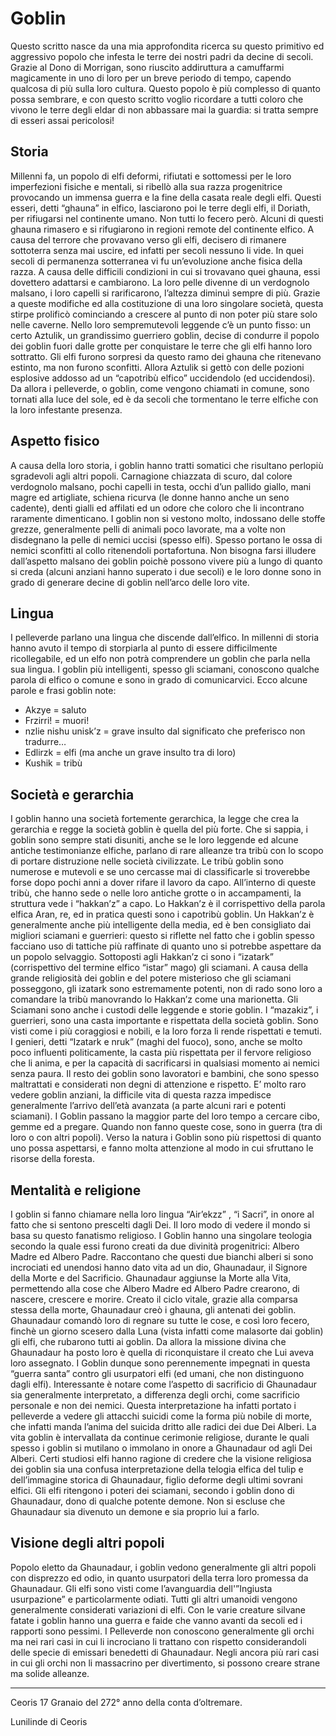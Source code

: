 # Goblin


Questo scritto nasce da una mia approfondita ricerca su questo primitivo ed aggressivo popolo che infesta le terre dei nostri padri da decine di secoli. Grazie al Dono di Morrigan, sono riuscito addiruttura a camuffarmi magicamente in uno di loro per un breve periodo di tempo, capendo qualcosa di più sulla loro cultura. Questo popolo è più complesso di quanto possa sembrare, e con questo scritto voglio ricordare a tutti coloro che vivono le terre degli eldar di non abbassare mai la guardia: si tratta sempre di esseri assai pericolosi!

## Storia
Millenni fa, un popolo di elfi deformi, rifiutati e sottomessi per le loro imperfezioni fisiche e mentali, si ribellò alla sua razza progenitrice provocando un immensa guerra e la fine della casata reale degli elfi. Questi esseri, detti “ghauna” in elfico, lasciarono poi le terre degli elfi, il Doriath, per rifiugarsi nel continente umano. Non tutti lo fecero però.
Alcuni di questi ghauna rimasero e si rifugiarono in regioni remote del continente elfico. A causa del terrore che provavano verso gli elfi, decisero di rimanere sottoterra senza mai uscire, ed infatti per secoli nessuno li vide.
In quei secoli di permanenza sotterranea vi fu un’evoluzione anche fisica della razza. A causa delle difficili condizioni in cui si trovavano quei ghauna, essi dovettero adattarsi e cambiarono. La loro pelle divenne di un verdognolo malsano, i loro capelli si rarificarono, l’altezza diminuì sempre di più.
Grazie a queste modifiche ed alla costituzione di una loro singolare società, questa stirpe prolificò cominciando a crescere al punto di non poter più stare solo nelle caverne.
Nello loro sempremutevoli leggende c’è un punto fisso: un certo Aztulik, un grandissimo guerriero goblin, decise di condurre il popolo dei goblin fuori dalle grotte per conquistare le terre che gli elfi hanno loro sottratto. Gli elfi furono sorpresi da questo ramo dei ghauna che ritenevano estinto, ma non furono sconfitti. Allora Aztulik si gettò con delle pozioni esplosive addosso ad un “capotribù elfico” uccidendolo (ed uccidendosi).
Da allora i pelleverde, o goblin, come vengono chiamati in comune, sono tornati alla luce del sole, ed è da secoli che tormentano le terre elfiche con la loro infestante presenza.

## Aspetto fisico
A causa della loro storia, i goblin hanno tratti somatici che risultano perlopiù sgradevoli agli altri popoli. Carnagione chiazzata di scuro, dal colore verdognolo malsano, pochi capelli in testa, occhi d’un pallido giallo, mani magre ed artigliate, schiena ricurva (le donne hanno anche un seno cadente), denti gialli ed affilati ed un odore che coloro che li incontrano raramente dimenticano. I goblin non si vestono molto, indossano delle stoffe grezze, generalmente pelli di animali poco lavorate, ma a volte non disdegnano la pelle di nemici uccisi (spesso elfi). Spesso portano le ossa di nemici sconfitti al collo ritenendoli portafortuna.
Non bisogna farsi illudere dall’aspetto malsano dei goblin poichè possono vivere più a lungo di quanto si creda (alcuni anziani hanno superato i due secoli) e le loro donne sono in grado di generare decine di goblin nell’arco delle loro vite.

## Lingua
I pelleverde parlano una lingua che discende dall’elfico. In millenni di storia hanno avuto il tempo di storpiarla al punto di essere difficilmente ricollegabile, ed un elfo non potrà comprendere un goblin che parla nella sua lingua. I goblin più intelligenti, spesso gli sciamani, conoscono qualche parola di elfico o comune e sono in grado di comunicarvici.
Ecco alcune parole e frasi goblin note:

- Akzye = saluto
- Frzirri! = muori!
- nzlie nishu unisk’z = grave insulto dal significato che preferisco non tradurre…
- Edlirzk = elfi (ma anche un grave insulto tra di loro)
- Kushik = tribù

## Società e gerarchia
I goblin hanno una società fortemente gerarchica, la legge che crea la gerarchia e regge la società goblin è quella del più forte. Che si sappia, i goblin sono sempre stati disuniti, anche se le loro leggende ed alcune antiche testimonianze elfiche, parlano di rare alleanze tra tribù con lo scopo di portare distruzione nelle società civilizzate.
Le tribù goblin sono numerose e mutevoli e se uno cercasse mai di classificarle si troverebbe forse dopo pochi anni a dover rifare il lavoro da capo.
All’interno di queste tribù, che hanno sede o nelle loro antiche grotte o in accampamenti, la struttura vede i “hakkan’z” a capo. Lo Hakkan’z è il corrispettivo della parola elfica Aran, re, ed in pratica questi sono i capotribù goblin. Un Hakkan’z è generalmente anche più intelligente della media, ed è ben consigliato dai migliori sciamani e guerrieri: questo si riflette nel fatto che i goblin spesso facciano uso di tattiche più raffinate di quanto uno si potrebbe aspettare da un popolo selvaggio.
Sottoposti agli Hakkan’z ci sono i “izatark” (corrispettivo del termine elfico “istar” mago) gli sciamani. A causa della grande religiosità dei goblin e del potere misterioso che gli sciamani posseggono, gli izatark sono estremamente potenti, non di rado sono loro a comandare la tribù manovrando lo Hakkan’z come una marionetta. Gli Sciamani sono anche i custodi delle leggende e storie goblin.
I “mazakiz”, i guerrieri, sono una casta importante e rispettata della società goblin. Sono visti come i più coraggiosi e nobili, e la loro forza li rende rispettati e temuti.
I genieri, detti “Izatark e nruk” (maghi del fuoco), sono, anche se molto poco influenti politicamente, la casta più rispettata per il fervore religioso che li anima, e per la capacità di sacrificarsi in qualsiasi momento ai nemici senza paura.
Il resto dei goblin sono lavoratori e bambini, che sono spesso maltrattati e considerati non degni di attenzione e rispetto. E’ molto raro vedere goblin anziani, la difficile vita di questa razza impedisce generalmente l’arrivo dell’età avanzata (a parte alcuni rari e potenti sciamani).
I Goblin passano la maggior parte del loro tempo a cercare cibo, gemme ed a pregare. Quando non fanno queste cose, sono in guerra (tra di loro o con altri popoli).
Verso la natura i Goblin sono più rispettosi di quanto uno possa aspettarsi, e fanno molta attenzione al modo in cui sfruttano le risorse della foresta.

## Mentalità e religione
I goblin si fanno chiamare nella loro lingua “Air’ekzz” , “i Sacri”, in onore al fatto che si sentono prescelti dagli Dei. Il loro modo di vedere il mondo si basa su questo fanatismo religioso.
I Goblin hanno una singolare teologia secondo la quale essi furono creati da due divinità progenitrici: Albero Madre ed Albero Padre.
Raccontano che questi due bianchi alberi si sono incrociati ed unendosi hanno dato vita ad un dio, Ghaunadaur, il Signore della Morte e del Sacrificio. Ghaunadaur aggiunse la Morte alla Vita, permettendo alla cose che Albero Madre ed Albero Padre crearono, di nascere, crescere e morire. Creato il ciclo vitale, grazie alla comparsa stessa della morte, Ghaunadaur creò i ghauna, gli antenati dei goblin.
Ghaunadaur comandò loro di regnare su tutte le cose, e così loro fecero, finchè un giorno scesero dalla Luna (vista infatti come malasorte dai goblin) gli elfi, che rubarono tutti ai goblin.
Da allora la missione divina che Ghaunadaur ha posto loro è quella di riconquistare il creato che Lui aveva loro assegnato.
I Goblin dunque sono perennemente impegnati in questa “guerra santa” contro gli usurpatori elfi (ed umani, che non distinguono dagli elfi).
Interessante è notare come l’aspetto di sacrificio di Ghaunadaur sia generalmente interpretato, a differenza degli orchi, come sacrificio personale e non dei nemici. Questa interpretazione ha infatti portato i pelleverde a vedere gli attacchi suicidi come la forma più nobile di morte, che infatti manda l’anima del suicida dritto alle radici dei due Dei Alberi.
La vita goblin è intervallata da continue cerimonie religiose, durante le quali spesso i goblin si mutilano o immolano in onore a Ghaunadaur od agli Dei Alberi.
Certi studiosi elfi hanno ragione di credere che la visione religiosa dei goblin sia una confusa interpretazione della telogia elfica del tulip e dell’immagine storica di Ghaunadaur, figlio deforme degli ultimi sovrani elfici.
Gli elfi ritengono i poteri dei sciamani, secondo i goblin dono di Ghaunadaur, dono di qualche potente demone. Non si escluse che Ghaunadaur sia divenuto un demone e sia proprio lui a farlo.

## Visione degli altri popoli
Popolo eletto da Ghaunadaur, i goblin vedono generalmente gli altri popoli con disprezzo ed odio, in quanto usurpatori della terra loro promessa da Ghaunadaur. Gli elfi sono visti come l’avanguardia dell'”Ingiusta usurpazione” e particolarmente odiati. Tutti gli altri umanoidi vengono generalmente considerati variazioni di elfi.
Con le varie creature silvane fatate i goblin hanno una guerra e faide che vanno avanti da secoli ed i rapporti sono pessimi.
I Pelleverde non conoscono generalmente gli orchi ma nei rari casi in cui li incrociano li trattano con rispetto considerandoli delle specie di emissari benedetti di Ghaunadaur. Negli ancora più rari casi in cui gli orchi non li massacrino per divertimento, si possono creare strane ma solide alleanze.

---

Ceoris 17 Granaio del 272° anno della conta d’oltremare.

Lunilinde di Ceoris